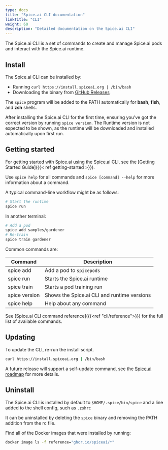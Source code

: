 ```yaml
---
type: docs
title: "Spice.ai CLI documentation"
linkTitle: "CLI"
weight: 60
description: "Detailed documentation on the Spice.ai CLI"
---
```


The Spice.ai CLI is a set of commands to create and manage Spice.ai pods and interact with the Spice.ai runtime.

## Install

The Spice.ai CLI can be installed by:

- Running `curl https://install.spiceai.org | /bin/bash`
- Downloading the binary from [GitHub Releases](https://github.com/spiceai/spiceai/releases)

The `spice` program will be added to the PATH automatically for **bash**, **fish**, and **zsh** shells.

After installing the Spice.ai CLI for the first time, ensuring you've got the correct version by running `spice version`. The Runtime version is not expected to be shown, as the runtime will be downloaded and installed automatically upon first run.

## Getting started

For getting started with Spice.ai using the Spice.ai CLI, see the [Getting Started Guide]({{< ref getting-started >}}).

Use `spice help` for all commands and `spice [command] --help` for more information about a command.

A typical command-line workflow might be as follows:

```bash
# Start the runtime
spice run
```

In another terminal:

```bash
# Add a pod
spice add samples/gardener
# Re-train
spice train gardener
```

Common commands are:

| Command       | Description                                 |
| ------------- | ------------------------------------------- |
| spice add     | Add a pod to `spicepods`                    |
| spice run     | Starts the Spice.ai runtime                 |
| spice train   | Starts a pod training run                   |
| spice version | Shows the Spice.ai CLI and runtime versions |
| spice help    | Help about any command                      |

See [Spice.ai CLI command reference]({{<ref "cli/reference">}}) for the full list of available commands.

## Updating

To update the CLI, re-run the install script.

```bash
curl https://install.spiceai.org | /bin/bash
```

A future release will support a self-update command, see the [Spice.ai roadmap](https://github.com/spiceai/spiceai/blob/trunk/docs/ROADMAP.md) for more details.

## Uninstall

The Spice.ai CLI is installed by default to `$HOME/.spice/bin/spice` and a line added to the shell config, such as `.zshrc`

It can be uninstalled by deleting the `spice` binary and removing the PATH addition from the rc file.

Find all of the Docker images that were installed by running:

```bash
docker image ls -f reference="ghcr.io/spiceai/*"
```
